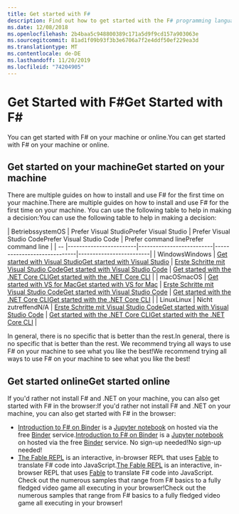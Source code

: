 ```yaml
---
title: Get started with F#
description: Find out how to get started with the F# programming language.
ms.date: 12/08/2018
ms.openlocfilehash: 2b4baa5c948800389c171a5d9f9cd157a903063e
ms.sourcegitcommit: 81ad1f09b93f3b3e6706a7f2e4ddf50ef229ea3d
ms.translationtype: MT
ms.contentlocale: de-DE
ms.lasthandoff: 11/20/2019
ms.locfileid: "74204905"
---
```

# <a name="get-started-with-f"></a><span data-ttu-id="2b09f-103">Get Started with F\#</span><span class="sxs-lookup"><span data-stu-id="2b09f-103">Get Started with F\#</span></span>

<span data-ttu-id="2b09f-104">You can get started with F# on your machine or online.</span><span class="sxs-lookup"><span data-stu-id="2b09f-104">You can get started with F# on your machine or online.</span></span>

## <a name="get-started-on-your-machine"></a><span data-ttu-id="2b09f-105">Get started on your machine</span><span class="sxs-lookup"><span data-stu-id="2b09f-105">Get started on your machine</span></span>

<span data-ttu-id="2b09f-106">There are multiple guides on how to install and use F# for the first time on your machine.</span><span class="sxs-lookup"><span data-stu-id="2b09f-106">There are multiple guides on how to install and use F# for the first time on your machine.</span></span>  <span data-ttu-id="2b09f-107">You can use the following table to help in making a decision:</span><span class="sxs-lookup"><span data-stu-id="2b09f-107">You can use the following table to help in making a decision:</span></span>

| <span data-ttu-id="2b09f-108">Betriebssystem</span><span class="sxs-lookup"><span data-stu-id="2b09f-108">OS</span></span> | <span data-ttu-id="2b09f-109">Prefer Visual Studio</span><span class="sxs-lookup"><span data-stu-id="2b09f-109">Prefer Visual Studio</span></span> | <span data-ttu-id="2b09f-110">Prefer Visual Studio Code</span><span class="sxs-lookup"><span data-stu-id="2b09f-110">Prefer Visual Studio Code</span></span> | <span data-ttu-id="2b09f-111">Prefer command line</span><span class="sxs-lookup"><span data-stu-id="2b09f-111">Prefer command line</span></span> |
| -- |------------------------|--------------------------|-----------------------------|-------------------------|
| <span data-ttu-id="2b09f-112">Windows</span><span class="sxs-lookup"><span data-stu-id="2b09f-112">Windows</span></span> | [<span data-ttu-id="2b09f-113">Get started with Visual Studio</span><span class="sxs-lookup"><span data-stu-id="2b09f-113">Get started with Visual Studio</span></span>](get-started-visual-studio.md) | [<span data-ttu-id="2b09f-114">Erste Schritte mit Visual Studio Code</span><span class="sxs-lookup"><span data-stu-id="2b09f-114">Get started with Visual Studio Code</span></span>](get-started-vscode.md) | [<span data-ttu-id="2b09f-115">Get started with the .NET Core CLI</span><span class="sxs-lookup"><span data-stu-id="2b09f-115">Get started with the .NET Core CLI</span></span>](get-started-command-line.md) |
| <span data-ttu-id="2b09f-116">macOS</span><span class="sxs-lookup"><span data-stu-id="2b09f-116">macOS</span></span> | [<span data-ttu-id="2b09f-117">Get started with VS for Mac</span><span class="sxs-lookup"><span data-stu-id="2b09f-117">Get started with VS for Mac</span></span>](get-started-with-visual-studio-for-mac.md) | [<span data-ttu-id="2b09f-118">Erste Schritte mit Visual Studio Code</span><span class="sxs-lookup"><span data-stu-id="2b09f-118">Get started with Visual Studio Code</span></span>](get-started-vscode.md) | [<span data-ttu-id="2b09f-119">Get started with the .NET Core CLI</span><span class="sxs-lookup"><span data-stu-id="2b09f-119">Get started with the .NET Core CLI</span></span>](get-started-command-line.md) |
| <span data-ttu-id="2b09f-120">Linux</span><span class="sxs-lookup"><span data-stu-id="2b09f-120">Linux</span></span> | <span data-ttu-id="2b09f-121">Nicht zutreffend</span><span class="sxs-lookup"><span data-stu-id="2b09f-121">N/A</span></span> | [<span data-ttu-id="2b09f-122">Erste Schritte mit Visual Studio Code</span><span class="sxs-lookup"><span data-stu-id="2b09f-122">Get started with Visual Studio Code</span></span>](get-started-vscode.md) | [<span data-ttu-id="2b09f-123">Get started with the .NET Core CLI</span><span class="sxs-lookup"><span data-stu-id="2b09f-123">Get started with the .NET Core CLI</span></span>](get-started-command-line.md) |

<span data-ttu-id="2b09f-124">In general, there is no specific that is better than the rest.</span><span class="sxs-lookup"><span data-stu-id="2b09f-124">In general, there is no specific that is better than the rest.</span></span> <span data-ttu-id="2b09f-125">We recommend trying all ways to use F# on your machine to see what you like the best!</span><span class="sxs-lookup"><span data-stu-id="2b09f-125">We recommend trying all ways to use F# on your machine to see what you like the best!</span></span>

## <a name="get-started-online"></a><span data-ttu-id="2b09f-126">Get started online</span><span class="sxs-lookup"><span data-stu-id="2b09f-126">Get started online</span></span>

<span data-ttu-id="2b09f-127">If you'd rather not install F# and .NET on your machine, you can also get started with F# in the browser:</span><span class="sxs-lookup"><span data-stu-id="2b09f-127">If you'd rather not install F# and .NET on your machine, you can also get started with F# in the browser:</span></span>

* <span data-ttu-id="2b09f-128">[Introduction to F# on Binder](https://mybinder.org/v2/gh/dotnet/try/master?urlpath=lab) is a [Jupyter notebook](https://jupyter.org/) on hosted via the free [Binder](https://mybinder.org/) service.</span><span class="sxs-lookup"><span data-stu-id="2b09f-128">[Introduction to F# on Binder](https://mybinder.org/v2/gh/dotnet/try/master?urlpath=lab) is a [Jupyter notebook](https://jupyter.org/) on hosted via the free [Binder](https://mybinder.org/) service.</span></span> <span data-ttu-id="2b09f-129">No sign-up needed!</span><span class="sxs-lookup"><span data-stu-id="2b09f-129">No sign-up needed!</span></span>
* <span data-ttu-id="2b09f-130">[The Fable REPL](https://fable.io/repl/) is an interactive, in-browser REPL that uses [Fable](https://fable.io/) to translate F# code into JavaScript.</span><span class="sxs-lookup"><span data-stu-id="2b09f-130">[The Fable REPL](https://fable.io/repl/) is an interactive, in-browser REPL that uses [Fable](https://fable.io/) to translate F# code into JavaScript.</span></span> <span data-ttu-id="2b09f-131">Check out the numerous samples that range from F# basics to a fully fledged video game all executing in your browser!</span><span class="sxs-lookup"><span data-stu-id="2b09f-131">Check out the numerous samples that range from F# basics to a fully fledged video game all executing in your browser!</span></span>
